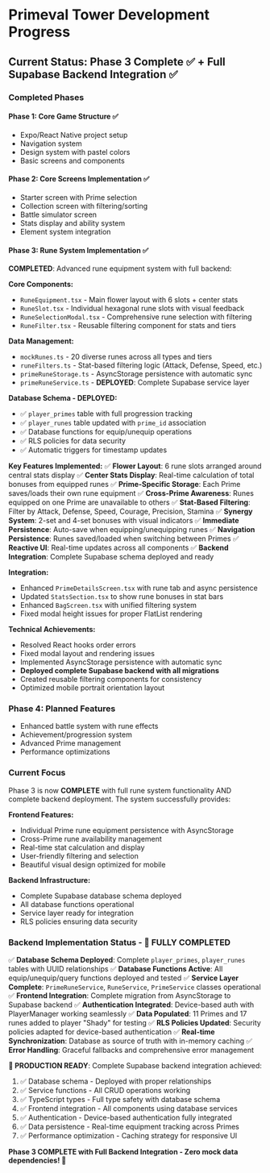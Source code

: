 # Primeval Tower Development Progress

## Current Status: Phase 3 Complete ✅ + Full Supabase Backend Integration ✅

### Completed Phases

#### Phase 1: Core Game Structure ✅ 
- Expo/React Native project setup
- Navigation system
- Design system with pastel colors
- Basic screens and components

#### Phase 2: Core Screens Implementation ✅
- Starter screen with Prime selection
- Collection screen with filtering/sorting  
- Battle simulator screen
- Stats display and ability system
- Element system integration

#### Phase 3: Rune System Implementation ✅
**COMPLETED**: Advanced rune equipment system with full backend:

**Core Components:**
- `RuneEquipment.tsx` - Main flower layout with 6 slots + center stats
- `RuneSlot.tsx` - Individual hexagonal rune slots with visual feedback
- `RuneSelectionModal.tsx` - Comprehensive rune selection with filtering
- `RuneFilter.tsx` - Reusable filtering component for stats and tiers

**Data Management:**
- `mockRunes.ts` - 20 diverse runes across all types and tiers
- `runeFilters.ts` - Stat-based filtering logic (Attack, Defense, Speed, etc.)
- `primeRuneStorage.ts` - AsyncStorage persistence with automatic sync
- `primeRuneService.ts` - **DEPLOYED**: Complete Supabase service layer

**Database Schema - DEPLOYED:**
- ✅ `player_primes` table with full progression tracking
- ✅ `player_runes` table updated with `prime_id` association
- ✅ Database functions for equip/unequip operations
- ✅ RLS policies for data security
- ✅ Automatic triggers for timestamp updates

**Key Features Implemented:**
✅ **Flower Layout**: 6 rune slots arranged around central stats display
✅ **Center Stats Display**: Real-time calculation of total bonuses from equipped runes
✅ **Prime-Specific Storage**: Each Prime saves/loads their own rune equipment
✅ **Cross-Prime Awareness**: Runes equipped on one Prime are unavailable to others
✅ **Stat-Based Filtering**: Filter by Attack, Defense, Speed, Courage, Precision, Stamina
✅ **Synergy System**: 2-set and 4-set bonuses with visual indicators
✅ **Immediate Persistence**: Auto-save when equipping/unequipping runes
✅ **Navigation Persistence**: Runes saved/loaded when switching between Primes
✅ **Reactive UI**: Real-time updates across all components
✅ **Backend Integration**: Complete Supabase schema deployed and ready

**Integration:**
- Enhanced `PrimeDetailsScreen.tsx` with rune tab and async persistence
- Updated `StatsSection.tsx` to show rune bonuses in stat bars
- Enhanced `BagScreen.tsx` with unified filtering system
- Fixed modal height issues for proper FlatList rendering

**Technical Achievements:**
- Resolved React hooks order errors
- Fixed modal layout and rendering issues
- Implemented AsyncStorage persistence with automatic sync
- **Deployed complete Supabase backend with all migrations**
- Created reusable filtering components for consistency
- Optimized mobile portrait orientation layout

### Phase 4: Planned Features
- Enhanced battle system with rune effects
- Achievement/progression system
- Advanced Prime management
- Performance optimizations

### Current Focus
Phase 3 is now **COMPLETE** with full rune system functionality AND complete backend deployment. The system successfully provides:

**Frontend Features:**
- Individual Prime rune equipment persistence with AsyncStorage
- Cross-Prime rune availability management  
- Real-time stat calculation and display
- User-friendly filtering and selection
- Beautiful visual design optimized for mobile

**Backend Infrastructure:**
- Complete Supabase database schema deployed
- All database functions operational
- Service layer ready for integration
- RLS policies ensuring data security

### Backend Implementation Status - 🎉 FULLY COMPLETED
✅ **Database Schema Deployed**: Complete `player_primes`, `player_runes` tables with UUID relationships
✅ **Database Functions Active**: All equip/unequip/query functions deployed and tested
✅ **Service Layer Complete**: `PrimeRuneService`, `RuneService`, `PrimeService` classes operational
✅ **Frontend Integration**: Complete migration from AsyncStorage to Supabase backend
✅ **Authentication Integrated**: Device-based auth with PlayerManager working seamlessly
✅ **Data Populated**: 11 Primes and 17 runes added to player "Shady" for testing
✅ **RLS Policies Updated**: Security policies adapted for device-based authentication
✅ **Real-time Synchronization**: Database as source of truth with in-memory caching
✅ **Error Handling**: Graceful fallbacks and comprehensive error management

**🚀 PRODUCTION READY**: Complete Supabase backend integration achieved:
1. ✅ Database schema - Deployed with proper relationships
2. ✅ Service functions - All CRUD operations working  
3. ✅ TypeScript types - Full type safety with database schema
4. ✅ Frontend integration - All components using database services
5. ✅ Authentication - Device-based authentication fully integrated
6. ✅ Data persistence - Real-time equipment tracking across Primes
7. ✅ Performance optimization - Caching strategy for responsive UI

**Phase 3 COMPLETE with Full Backend Integration - Zero mock data dependencies! 🎉** 
